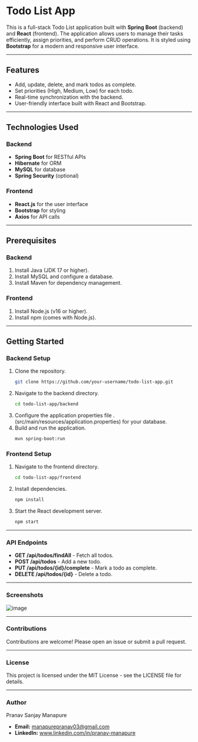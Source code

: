 
# Todo List App

This is a full-stack Todo List application built with **Spring Boot** (backend) and **React** (frontend). The application allows users to manage their tasks efficiently, assign priorities, and perform CRUD operations. It is styled using **Bootstrap** for a modern and responsive user interface.

---

## Features
- Add, update, delete, and mark todos as complete.
- Set priorities (High, Medium, Low) for each todo.
- Real-time synchronization with the backend.
- User-friendly interface built with React and Bootstrap.

---

## Technologies Used

### Backend
- **Spring Boot** for RESTful APIs
- **Hibernate** for ORM
- **MySQL** for database
- **Spring Security** (optional)

### Frontend
- **React.js** for the user interface
- **Bootstrap** for styling
- **Axios** for API calls

---

## Prerequisites

### Backend
1. Install Java (JDK 17 or higher).
2. Install MySQL and configure a database.
3. Install Maven for dependency management.

### Frontend
1. Install Node.js (v16 or higher).
2. Install npm (comes with Node.js).

---

## Getting Started

### Backend Setup
1. Clone the repository.
   ```bash
   git clone https://github.com/your-username/todo-list-app.git
2. Navigate to the backend directory.
   ```bash
   cd todo-list-app/backend
3. Configure the application properties file .
   (src/main/resources/application.properties) for your database.
5. Build and run the application.
   ```bash
   mvn spring-boot:run

### Frontend Setup
1. Navigate to the frontend directory.
   ```bash
   cd todo-list-app/frontend
2. Install dependencies.
   ```bash
   npm install
3. Start the React development server.
   ```bash
   npm start

---

### API Endpoints
- **GET /api/todos/findAll** - Fetch all todos.
- **POST /api/todos** - Add a new todo.
- **PUT /api/todos/{id}/complete** - Mark a todo as complete.
- **DELETE /api/todos/{id}** - Delete a todo.

---

### Screenshots
![image](https://github.com/user-attachments/assets/eb382161-5f3e-4f75-83a5-1f95026d1659)

---

### Contributions   
   Contributions are welcome! Please open an issue or submit a pull request.

---

### License
   This project is licensed under the MIT License - see the LICENSE file for details.

---

### Author
   Pranav Sanjay Manapure
   - **Email:** manapurepranav03@gmail.com
   - **LinkedIn:** www.linkedin.com/in/pranav-manapure
